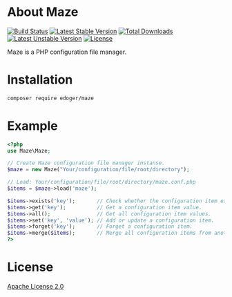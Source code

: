 # About Maze #

[![Build Status](https://travis-ci.org/edoger/maze.svg?branch=master)](https://travis-ci.org/edoger/maze)
[![Latest Stable Version](https://poser.pugx.org/edoger/maze/v/stable)](https://packagist.org/packages/edoger/maze)
[![Total Downloads](https://poser.pugx.org/edoger/maze/downloads)](https://packagist.org/packages/edoger/maze)
[![Latest Unstable Version](https://poser.pugx.org/edoger/maze/v/unstable)](https://packagist.org/packages/edoger/maze)
[![License](https://poser.pugx.org/edoger/maze/license)](https://packagist.org/packages/edoger/maze)

Maze is a PHP configuration file manager.

# Installation #

```sh
composer require edoger/maze
```

# Example #

```php
<?php
use Maze\Maze;

// Create Maze configuration file manager instanse.
$maze = new Maze("Your/configuration/file/root/directory");

// Load: Your/configuration/file/root/directory/maze.conf.php
$items = $maze->load('maze');

$items->exists('key');       // Check whether the configuration item exists.
$items->get('key');          // Get a configuration item value.
$items->all();               // Get all configuration item values.
$items->set('key', 'value'); // Add or update a configuration item.
$items->forget('key');       // Forget a configuration item.
$items->merge($items);       // Merge all configuration items from another items instance.
?>
```

# License #

[Apache License 2.0](http://www.apache.org/licenses/LICENSE-2.0)